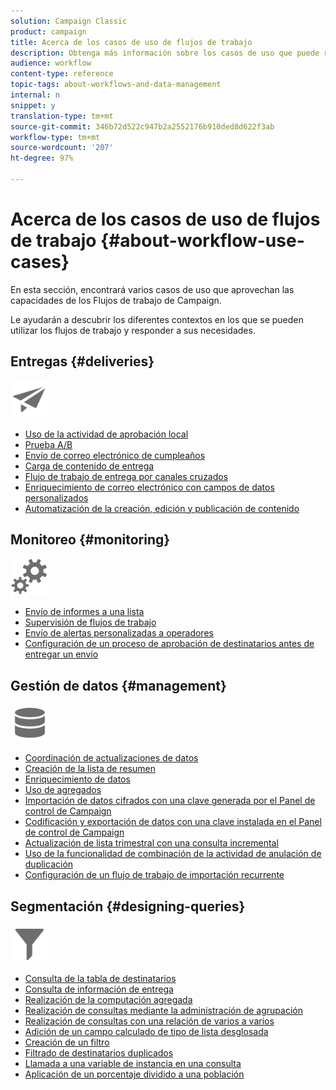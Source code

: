 ```yaml
---
solution: Campaign Classic
product: campaign
title: Acerca de los casos de uso de flujos de trabajo
description: Obtenga más información sobre los casos de uso que puede realizar con los flujos de trabajo de Campaign Classic.
audience: workflow
content-type: reference
topic-tags: about-workflows-and-data-management
internal: n
snippet: y
translation-type: tm+mt
source-git-commit: 346b72d522c947b2a2552176b910ded8d622f3ab
workflow-type: tm+mt
source-wordcount: '207'
ht-degree: 97%

---
```



# Acerca de los casos de uso de flujos de trabajo {#about-workflow-use-cases}

En esta sección, encontrará varios casos de uso que aprovechan las capacidades de los Flujos de trabajo de Campaign.

Le ayudarán a descubrir los diferentes contextos en los que se pueden utilizar los flujos de trabajo y responder a sus necesidades.

## Entregas {#deliveries}

<img src="assets/do-not-localize/icon_send.svg" width="60px">

* [Uso de la actividad de aprobación local](../../workflow/using/using-the-local-approval-activity.md)
* [Prueba A/B](../../delivery/using/a-b-testing-use-case.md)
* [Envío de correo electrónico de cumpleaños](../../workflow/using/sending-a-birthday-email.md)
* [Carga de contenido de entrega](../../workflow/using/loading-delivery-content.md)
* [Flujo de trabajo de entrega por canales cruzados](../../workflow/using/cross-channel-delivery-workflow.md)
* [Enriquecimiento de correo electrónico con campos de datos personalizados](../../workflow/using/email-enrichment-with-custom-date-fields.md)
* [Automatización de la creación, edición y publicación de contenido](../../delivery/using/automating-via-workflows.md#examples)

## Monitoreo {#monitoring}

<img src="assets/do-not-localize/icon_monitoring.svg" width="60px">

* [Envío de informes a una lista](../../workflow/using/sending-a-report-to-a-list.md)
* [Supervisión de flujos de trabajo](../../workflow/using/supervising-workflows.md)
* [Envío de alertas personalizadas a operadores](../../workflow/using/sending-personalized-alerts-to-operators.md)
* [Configuración de un proceso de aprobación de destinatarios antes de entregar un envío](../../workflow/using/using-the-local-approval-activity.md)

## Gestión de datos {#management}

<img src="assets/do-not-localize/icon_manage.svg" width="60px">

* [Coordinación de actualizaciones de datos](../../workflow/using/coordinating-data-updates.md)
* [Creación de la lista de resumen](../../workflow/using/creating-a-summary-list.md)
* [Enriquecimiento de datos](../../workflow/using/enriching-data.md)
* [Uso de agregados](../../workflow/using/using-aggregates.md)
* [Importación de datos cifrados con una clave generada por el Panel de control de Campaign](../../platform/using/unzip-decrypt.md)
* [Codificación y exportación de datos con una clave instalada en el Panel de control de Campaign](../../workflow/using/how-to-use-workflow-data.md#use-case-gpg-encrypt)
* [Actualización de lista trimestral con una consulta incremental](../../workflow/using/quarterly-list-update.md)
* [Uso de la funcionalidad de combinación de la actividad de anulación de duplicación](../../workflow/using/deduplication-merge.md)
* [Configuración de un flujo de trabajo de importación recurrente](../../workflow/using/recurring-import-workflow.md)

## Segmentación {#designing-queries}

<img src="assets/do-not-localize/icon_filter.svg" width="60px">

* [Consulta de la tabla de destinatarios](../../workflow/using/querying-recipient-table.md)
* [Consulta de información de entrega](../../workflow/using/querying-delivery-information.md)
* [Realización de la computación agregada](../../workflow/using/performing-aggregate-computing.md)
* [Realización de consultas mediante la administración de agrupación](../../workflow/using/querying-using-grouping-management.md)
* [Realización de consultas con una relación de varios a varios ](../../workflow/using/querying-using-many-to-many-relationship.md)
* [Adición de un campo calculado de tipo de lista desglosada](../../workflow/using/adding-enumeration-type-calculated-field.md)
* [Creación de un filtro](../../workflow/using/creating-a-filter.md)
* [Filtrado de destinatarios duplicados](../../workflow/using/filtering-duplicated-recipients.md)
* [Llamada a una variable de instancia en una consulta](../../workflow/using/javascript-scripts-and-templates.md#calling-an-instance-variable-in-a-query)
* [Aplicación de un porcentaje dividido a una población](../../workflow/using/javascript-scripts-and-templates.md#example)
